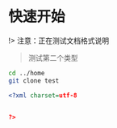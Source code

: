 # 快速开始

!> 注意：正在测试文档格式说明

> 测试第二个类型

```bash
cd ../home
git clone test
```

```xml
<?xml charset=utf-8


?>
```

